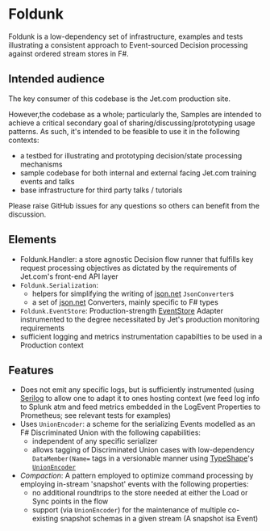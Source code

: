 Foldunk
=======
Foldunk is a low-dependency set of infrastructure, examples and tests illustrating a consistent approach to Event-sourced Decision processing against ordered stream stores in F#.

Intended audience
-----------------
The key consumer of this codebase is the Jet.com production site.

However,the codebase as a whole; particularly the, Samples are intended to achieve a critical secondary goal of sharing/discussing/prototyping usage patterns. As such, it's intended to be feasible to use it in the following contexts:
- a testbed for illustrating and prototyping decision/state processing mechanisms
- sample codebase for both internal and external facing Jet.com training events and talks
- base infrastructure for third party talks / tutorials

Please raise GitHub issues for any questions so others can benefit from the discussion.

Elements
--------
- Foldunk.Handler: a store agnostic Decision flow runner that fulfills key request processing objectives as dictated by the requirements of Jet.com's front-end API layer
- `Foldunk.Serialization`:
	- helpers for simplifying the writing of [json.net](https://github.com/JamesNK/Newtonsoft.Json) `JsonConverter`s
	- a set of [json.net](https://github.com/JamesNK/Newtonsoft.Json) Converters, mainly specific to F# types
- `Foldunk.EventStore`: Production-strength [EventStore](http://geteventstore.com) Adapter instrumented to the degree necessitated by Jet's production monitoring requirements
- sufficient logging and metrics instrumentation capabilties to be used in a Production context

Features
--------
- Does not emit any specific logs, but is sufficiently instrumented (using [Serilog](github.com/serilog/serilog) to allow one to adapt it to ones hosting context (we feed log info to  Splunk atm and feed metrics embedded in the LogEvent Properties to Prometheus; see relevant tests for examples)
- Uses `UnionEncoder`: a scheme for the serializing Events modelled as an F# Discriminated Union with the following capabilities:
	- independent of any specific serializer
	- allows tagging of Discriminated Union cases with low-dependency `DataMember(Name=` tags in a versionable manner using [TypeShape](https://github.com/eiriktsarpalis/TypeShape)'s [`UnionEncoder`](https://github.com/eiriktsarpalis/TypeShape/blob/master/tests/TypeShape.Tests/UnionEncoderTests.fs)
- _Compaction_: A pattern employed to optimize command processing by employing in-stream 'snapshot' events with the following properties:
	- no additional roundtrips to the store needed at either the Load or Sync points in the flow
	- support (via `UnionEncoder`) for the maintenance of multiple co-existing snapshot schemas in a given stream (A snapshot isa Event)